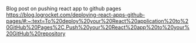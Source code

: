 Blog post on pushing react app to github pages
https://blog.logrocket.com/deploying-react-apps-github-pages/#:~:text=To%20deploy%20your%20React%20application%20to%20GitHub%20Pages%2C,Push%20your%20React%20app%20to%20your%20GitHub%20repository